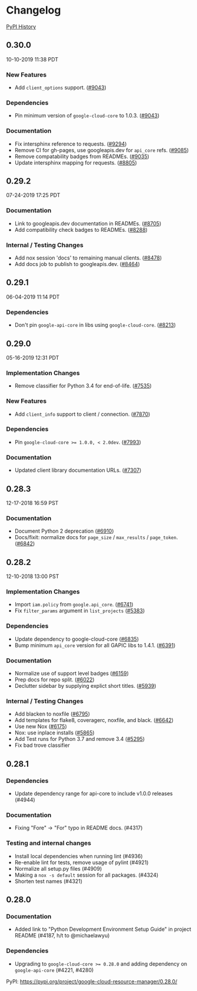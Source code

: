 # Changelog

[PyPI History][1]

[1]: https://pypi.org/project/google-cloud-resource-manager/#history

## 0.30.0

10-10-2019 11:38 PDT


### New Features
- Add `client_options` support. ([#9043](https://github.com/googleapis/google-cloud-python/pull/9043))

### Dependencies
- Pin minimum version of `google-cloud-core` to 1.0.3. ([#9043](https://github.com/googleapis/google-cloud-python/pull/9043))

### Documentation
- Fix intersphinx reference to requests. ([#9294](https://github.com/googleapis/google-cloud-python/pull/9294))
- Remove CI for gh-pages, use googleapis.dev for `api_core` refs. ([#9085](https://github.com/googleapis/google-cloud-python/pull/9085))
- Remove compatability badges from READMEs. ([#9035](https://github.com/googleapis/google-cloud-python/pull/9035))
- Update intersphinx mapping for requests. ([#8805](https://github.com/googleapis/google-cloud-python/pull/8805))

## 0.29.2

07-24-2019 17:25 PDT

### Documentation
- Link to googleapis.dev documentation in READMEs. ([#8705](https://github.com/googleapis/google-cloud-python/pull/8705))
- Add compatibility check badges to READMEs. ([#8288](https://github.com/googleapis/google-cloud-python/pull/8288))

### Internal / Testing Changes
- Add nox session 'docs' to remaining manual clients. ([#8478](https://github.com/googleapis/google-cloud-python/pull/8478))
- Add docs job to publish to googleapis.dev. ([#8464](https://github.com/googleapis/google-cloud-python/pull/8464))

## 0.29.1

06-04-2019 11:14 PDT


### Dependencies
- Don't pin `google-api-core` in libs using `google-cloud-core`. ([#8213](https://github.com/googleapis/google-cloud-python/pull/8213))

## 0.29.0

05-16-2019 12:31 PDT


### Implementation Changes
- Remove classifier for Python 3.4 for end-of-life. ([#7535](https://github.com/googleapis/google-cloud-python/pull/7535))

### New Features
- Add `client_info` support to client / connection. ([#7870](https://github.com/googleapis/google-cloud-python/pull/7870))

### Dependencies
- Pin `google-cloud-core >= 1.0.0, < 2.0dev`. ([#7993](https://github.com/googleapis/google-cloud-python/pull/7993))

### Documentation
- Updated client library documentation URLs. ([#7307](https://github.com/googleapis/google-cloud-python/pull/7307))

## 0.28.3

12-17-2018 16:59 PST


### Documentation
- Document Python 2 deprecation ([#6910](https://github.com/googleapis/google-cloud-python/pull/6910))
- Docs/fixit: normalize docs for `page_size` / `max_results` / `page_token`. ([#6842](https://github.com/googleapis/google-cloud-python/pull/6842))

## 0.28.2

12-10-2018 13:00 PST


### Implementation Changes
- Import `iam.policy` from `google.api_core`. ([#6741](https://github.com/googleapis/google-cloud-python/pull/6741))
- Fix `filter_params` argument in `list_projects` ([#5383](https://github.com/googleapis/google-cloud-python/pull/5383))

### Dependencies
- Update dependency to google-cloud-core ([#6835](https://github.com/googleapis/google-cloud-python/pull/6835))
- Bump minimum `api_core` version for all GAPIC libs to 1.4.1. ([#6391](https://github.com/googleapis/google-cloud-python/pull/6391))

### Documentation
- Normalize use of support level badges ([#6159](https://github.com/googleapis/google-cloud-python/pull/6159))
- Prep docs for repo split. ([#6022](https://github.com/googleapis/google-cloud-python/pull/6022))
- Declutter sidebar by supplying explict short titles. ([#5939](https://github.com/googleapis/google-cloud-python/pull/5939))

### Internal / Testing Changes
- Add blacken to noxfile ([#6795](https://github.com/googleapis/google-cloud-python/pull/6795))
- Add templates for flake8, coveragerc, noxfile, and black. ([#6642](https://github.com/googleapis/google-cloud-python/pull/6642))
- Use new Nox ([#6175](https://github.com/googleapis/google-cloud-python/pull/6175))
- Nox: use inplace installs ([#5865](https://github.com/googleapis/google-cloud-python/pull/5865))
- Add Test runs for Python 3.7 and remove 3.4 ([#5295](https://github.com/googleapis/google-cloud-python/pull/5295))
- Fix bad trove classifier

## 0.28.1

### Dependencies

- Update dependency range for api-core to include v1.0.0 releases (#4944)

### Documentation

- Fixing "Fore" -> "For" typo in README docs. (#4317)

### Testing and internal changes

- Install local dependencies when running lint (#4936)
- Re-enable lint for tests, remove usage of pylint (#4921)
- Normalize all setup.py files (#4909)
- Making a `nox -s default` session for all packages. (#4324)
- Shorten test names (#4321)

## 0.28.0

### Documentation

- Added link to "Python Development Environment Setup Guide" in
  project README (#4187, h/t to @michaelawyu)

### Dependencies

- Upgrading to `google-cloud-core >= 0.28.0` and adding dependency
  on `google-api-core` (#4221, #4280)

PyPI: https://pypi.org/project/google-cloud-resource-manager/0.28.0/
